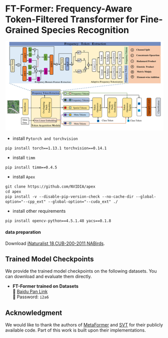 # FT-Former: Frequency-Aware Token-Filtered Transformer for Fine-Grained Species Recognition
![Overview](figs/overview.png)
* install `Pytorch and torchvision`
```
pip install torch==1.13.1 torchvision==0.14.1
```
* install `timm`
```
pip install timm==0.4.5
```
* install `Apex`
```
git clone https://github.com/NVIDIA/apex
cd apex
pip install -v --disable-pip-version-check --no-cache-dir --global-option="--cpp_ext" --global-option="--cuda_ext" ./
```
* install other requirements
```
pip install opencv-python==4.5.1.48 yacs==0.1.8
```
#### data preparation
Download [iNaturalist 18](https://github.com/visipedia/inat_comp),[CUB-200-2011](http://www.vision.caltech.edu/visipedia/CUB-200-2011.html),[NABirds](https://dl.allaboutbirds.org/nabirds).

## Trained Model Checkpoints

We provide the trained model checkpoints on the following datasets. You can download and evaluate them directly.

- **FT-Former trained on Datasets**  
  🔗 [Baidu Pan Link](https://pan.baidu.com/s/1CAa0VdSE8BY4n_SYeFvYLg?pwd=i2a6)  
  🔐 Password: `i2a6`  


## Acknowledgment

We would like to thank the authors of [MetaFormer](https://github.com/dqshuai/MetaFormer) and [SVT](https://github.com/badripatro/svt) for their publicly available code. Part of this work is built upon their implementations.

